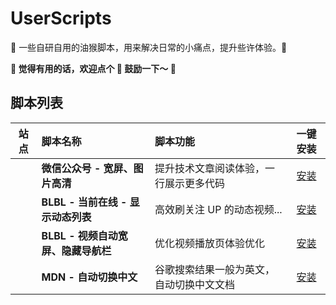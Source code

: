 # UserScripts

🚀 一些自研自用的油猴脚本，用来解决日常的小痛点，提升些许体验。🚀

**🤩 觉得有用的话，欢迎点个 🌟 鼓励一下～ 🤩**

## 脚本列表

|                                          站点                                          | 脚本名称                            | 脚本功能                                 |                                                                                               一键安装                                                                                               |
| :------------------------------------------------------------------------------------: | :---------------------------------- | :--------------------------------------- | :--------------------------------------------------------------------------------------------------------------------------------------------------------------------------------------------------: |
| <img src="https://res.wx.qq.com/mpres/htmledition/images/favicon.ico" height="16px" /> | **微信公众号 - 宽屏、图片高清**     | 提升技术文章阅读体验，一行展示更多代码   |   [安装](https://github.com/Jamie-Yang/userscripts/raw/master/scripts/%E5%BE%AE%E4%BF%A1%E5%85%AC%E4%BC%97%E5%8F%B7%20-%20%E5%AE%BD%E5%B1%8F%E3%80%81%E5%9B%BE%E7%89%87%E9%AB%98%E6%B8%85.user.js)   |
|        <img src="https://static.hdslb.com/images/favicon.ico" height="16px" />         | **BLBL - 当前在线 - 显示动态列表**  | 高效刷关注 UP 的动态视频...              |      [安装](https://github.com/Jamie-Yang/userscripts/raw/master/scripts/BLBL%20-%20%E5%BD%93%E5%89%8D%E5%9C%A8%E7%BA%BF%20-%20%E6%98%BE%E7%A4%BA%E5%8A%A8%E6%80%81%E5%88%97%E8%A1%A8.user.js)       |
|        <img src="https://static.hdslb.com/images/favicon.ico" height="16px" />         | **BLBL - 视频自动宽屏、隐藏导航栏** | 优化视频播放页体验优化                   | [安装](https://github.com/Jamie-Yang/userscripts/raw/master/scripts/BLBL%20-%20%E8%A7%86%E9%A2%91%E8%87%AA%E5%8A%A8%E5%AE%BD%E5%B1%8F%E3%80%81%E9%9A%90%E8%97%8F%E5%AF%BC%E8%88%AA%E6%A0%8F.user.js) |
|  <img src="https://developer.mozilla.org/favicon-48x48.cbbd161b.png" height="16px" />  | **MDN - 自动切换中文**              | 谷歌搜索结果一般为英文，自动切换中文文档 |                            [安装](https://github.com/Jamie-Yang/userscripts/raw/master/scripts/MDN%20-%20%E8%87%AA%E5%8A%A8%E5%88%87%E6%8D%A2%E4%B8%AD%E6%96%87.user.js)                             |
